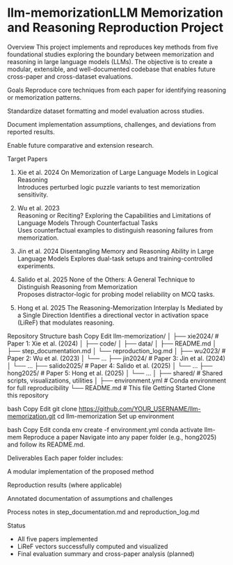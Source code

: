 # llm-memorizationLLM Memorization and Reasoning Reproduction Project
Overview
This project implements and reproduces key methods from five foundational studies exploring the boundary between memorization and reasoning in large language models (LLMs). The objective is to create a modular, extensible, and well-documented codebase that enables future cross-paper and cross-dataset evaluations.

Goals
Reproduce core techniques from each paper for identifying reasoning or memorization patterns.

Standardize dataset formatting and model evaluation across studies.

Document implementation assumptions, challenges, and deviations from reported results.

Enable future comparative and extension research.

Target Papers

1. Xie et al. 2024
On Memorization of Large Language Models in Logical Reasoning	
Introduces perturbed logic puzzle variants to test memorization sensitivity.

2. Wu et al. 2023	
Reasoning or Reciting? Exploring the Capabilities and Limitations of Language Models Through Counterfactual Tasks	
Uses counterfactual examples to distinguish reasoning failures from memorization.

3. Jin et al. 2024
Disentangling Memory and Reasoning Ability in Large Language Models	
Explores dual-task setups and training-controlled experiments.

4. Salido et al. 2025
None of the Others: A General Technique to Distinguish Reasoning from Memorization		
Proposes distractor-logic for probing model reliability on MCQ tasks.

5. Hong et al. 2025
The Reasoning-Memorization Interplay Is Mediated by a Single Direction
Identifies a directional vector in activation space (LiReF) that modulates reasoning.

Repository Structure
bash
Copy
Edit
llm-memorization/
│
├── xie2024/                   # Paper 1: Xie et al. (2024)
│   ├── code/
│   ├── data/
│   ├── README.md
│   ├── step_documentation.md
│   └── reproduction_log.md
│
├── wu2023/                    # Paper 2: Wu et al. (2023)
│   └── ...
├── jin2024/                   # Paper 3: Jin et al. (2024)
│   └── ...
├── salido2025/                # Paper 4: Salido et al. (2025)
│   └── ...
├── hong2025/                  # Paper 5: Hong et al. (2025)
│   └── ...
│
├── shared/                    # Shared scripts, visualizations, utilities
│
├── environment.yml            # Conda environment for full reproducibility
└── README.md                  # This file
Getting Started
Clone this repository

bash
Copy
Edit
git clone https://github.com/YOUR_USERNAME/llm-memorization.git
cd llm-memorization
Set up environment

bash
Copy
Edit
conda env create -f environment.yml
conda activate llm-mem
Reproduce a paper
Navigate into any paper folder (e.g., hong2025) and follow its README.md.

Deliverables
Each paper folder includes:

A modular implementation of the proposed method

Reproduction results (where applicable)

Annotated documentation of assumptions and challenges

Process notes in step_documentation.md and reproduction_log.md

Status
* All five papers implemented
* LiReF vectors successfully computed and visualized
* Final evaluation summary and cross-paper analysis (planned)

